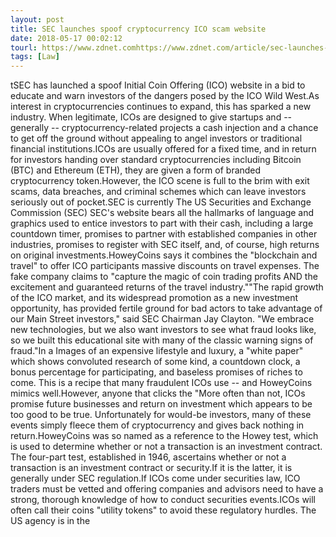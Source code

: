 ```yaml
---
layout: post
title: SEC launches spoof cryptocurrency ICO scam website
date: 2018-05-17 00:02:12
tourl: https://www.zdnet.comhttps://www.zdnet.com/article/sec-launches-spoof-cryptocurrency-ico-scam-website/
tags: [Law]
---
```

tSEC has launched a spoof Initial Coin Offering (ICO) website in a bid to educate and warn investors of the dangers posed by the ICO Wild West.As interest in cryptocurrencies continues to expand, this has sparked a new industry. When legitimate, ICOs are designed to give startups and -- generally -- cryptocurrency-related projects a cash injection and a chance to get off the ground without appealing to angel investors or traditional financial institutions.ICOs are usually offered for a fixed time, and in return for investors handing over standard cryptocurrencies including Bitcoin (BTC) and Ethereum (ETH), they are given a form of branded cryptocurrency token.However, the ICO scene is full to the brim with exit scams, data breaches, and criminal schemes which can leave investors seriously out of pocket.SEC is currently The US Securities and Exchange Commission (SEC) SEC's website bears all the hallmarks of language and graphics used to entice investors to part with their cash, including a large countdown timer, promises to partner with established companies in other industries, promises to register with SEC itself, and, of course, high returns on original investments.HoweyCoins says it combines the "blockchain and travel" to offer ICO participants massive discounts on travel expenses. The fake company claims to "capture the magic of coin trading profits AND the excitement and guaranteed returns of the travel industry.""The rapid growth of the ICO market, and its widespread promotion as a new investment opportunity, has provided fertile ground for bad actors to take advantage of our Main Street investors," said SEC Chairman Jay Clayton. "We embrace new technologies, but we also want investors to see what fraud looks like, so we built this educational site with many of the classic warning signs of fraud."In a Images of an expensive lifestyle and luxury, a "white paper" which shows convoluted research of some kind, a countdown clock, a bonus percentage for participating, and baseless promises of riches to come. This is a recipe that many fraudulent ICOs use -- and HoweyCoins mimics well.However, anyone that clicks the "More often than not, ICOs promise future businesses and return on investment which appears to be too good to be true. Unfortunately for would-be investors, many of these events simply fleece them of cryptocurrency and gives back nothing in return.HoweyCoins was so named as a reference to the Howey test, which is used to determine whether or not a transaction is an investment contract. The four-part test, established in 1946, ascertains whether or not a transaction is an investment contract or security.If it is the latter, it is generally under SEC regulation.If ICOs come under securities law, ICO traders must be vetted and offering companies and advisors need to have a strong, thorough knowledge of how to conduct securities events.ICOs will often call their coins "utility tokens" to avoid these regulatory hurdles. The US agency is in the 